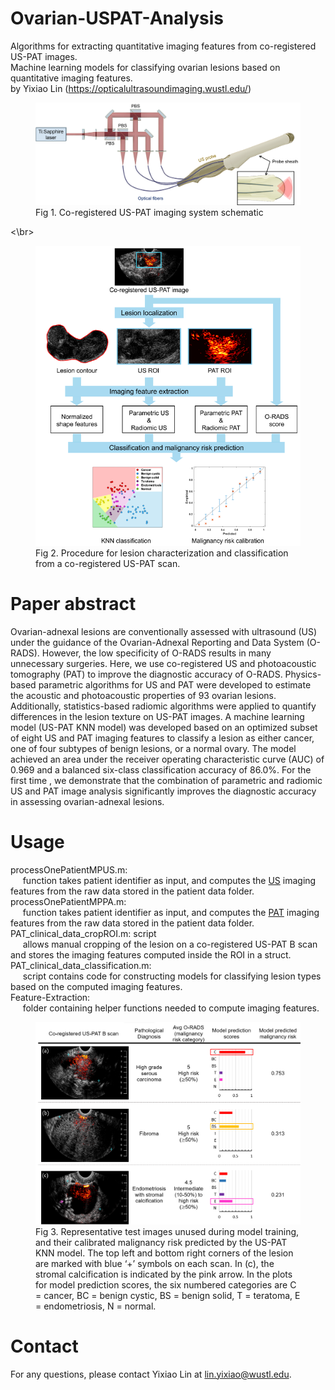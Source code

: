 # Ovarian-USPAT-Analysis
Algorithms for extracting quantitative imaging features from co-registered US-PAT images.  
Machine learning models for classifying ovarian lesions based on quantitative imaging features.  
by Yixiao Lin (https://opticalultrasoundimaging.wustl.edu/)

<figure>
  <img src="https://github.com/OpticalUltrasoundImaging/Ovarian-USPAT-Analysis/blob/main/System-schematic.png" alt="Imaging system">
  <figcaption>Fig 1. Co-registered US-PAT imaging system schematic</figcaption>
</figure>  
<\br>
<figure>
  <img src="https://github.com/OpticalUltrasoundImaging/Ovarian-USPAT-Analysis/blob/main/Analysis-Pipeline.png" alt="Analysis pipeline">
  <figcaption>Fig 2. Procedure for lesion characterization and classification from a co-registered US-PAT scan.</figcaption>
</figure>

# Paper abstract
Ovarian-adnexal lesions are conventionally assessed with ultrasound (US) under the guidance of the Ovarian-Adnexal Reporting and Data System (O-RADS). However, the low specificity of O-RADS results in many unnecessary surgeries. Here, we use co-registered US and photoacoustic tomography (PAT) to improve the diagnostic accuracy of O-RADS.  Physics-based parametric algorithms for US and PAT were developed to estimate the acoustic and photoacoustic properties of 93 ovarian lesions. Additionally, statistics-based radiomic algorithms were applied to quantify differences in the lesion texture on US-PAT images. A machine learning model (US-PAT KNN model) was developed based on an optimized subset of eight US and PAT imaging features to classify a lesion as either cancer, one of four subtypes of benign lesions, or a normal ovary. The model achieved an area under the receiver operating characteristic curve (AUC) of 0.969 and a balanced six-class classification accuracy of 86.0%. For the first time , we demonstrate that the combination of parametric and radiomic US and PAT image analysis significantly improves the diagnostic accuracy in assessing ovarian-adnexal lesions.

# Usage
processOnePatientMPUS.m: <br />            &nbsp;&nbsp;&nbsp;&nbsp; function takes patient identifier as input, and computes the <ins>US</ins> imaging features from the raw data stored in the patient data folder. <br />
processOnePatientMPPA.m:  <br />           &nbsp;&nbsp;&nbsp;&nbsp; function takes patient identifier as input, and computes the <ins>PAT</ins> imaging features from the raw data stored in the patient data folder. <br />
PAT_clinical_data_cropROI.m: script <br /> &nbsp;&nbsp;&nbsp;&nbsp; allows manual cropping of the lesion on a co-registered US-PAT B scan and stores the imaging features computed inside the ROI in a struct. <br />
PAT_clinical_data_classification.m: <br /> &nbsp;&nbsp;&nbsp;&nbsp; script contains code for constructing models for classifying lesion types based on the computed imaging features. <br />
Feature-Extraction:  <br />                &nbsp;&nbsp;&nbsp;&nbsp; folder containing helper functions needed to compute imaging features.  

<figure>
  <img src="https://github.com/OpticalUltrasoundImaging/Ovarian-USPAT-Analysis/blob/main/Model-predictions-examples.png" alt="Example model predictions">
  <figcaption>Fig 3. Representative test images unused during model training, and their calibrated malignancy risk predicted by the US-PAT KNN model. The top left and bottom right corners of the lesion are marked with blue ‘+’ symbols on each scan. In (c), the stromal calcification is indicated by the pink arrow. In the plots for model prediction scores, the six numbered categories are C = cancer, BC = benign cystic, BS = benign solid, T = teratoma, E = endometriosis, N = normal.</figcaption>
</figure>

# Contact
For any questions, please contact Yixiao Lin at lin.yixiao@wustl.edu.
